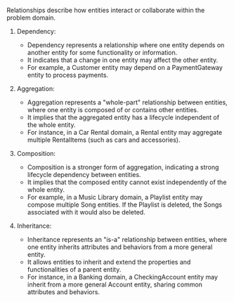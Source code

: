 Relationships describe how entities interact or collaborate within the problem domain. 

1. Dependency:
    
    - Dependency represents a relationship where one entity depends on another entity for some functionality or information.
    - It indicates that a change in one entity may affect the other entity.
    - For example, a Customer entity may depend on a PaymentGateway entity to process payments.
2. Aggregation:
    
    - Aggregation represents a "whole-part" relationship between entities, where one entity is composed of or contains other entities.
    - It implies that the aggregated entity has a lifecycle independent of the whole entity.
    - For instance, in a Car Rental domain, a Rental entity may aggregate multiple RentalItems (such as cars and accessories).
3. Composition:
    
    - Composition is a stronger form of aggregation, indicating a strong lifecycle dependency between entities.
    - It implies that the composed entity cannot exist independently of the whole entity.
    - For example, in a Music Library domain, a Playlist entity may compose multiple Song entities. If the Playlist is deleted, the Songs associated with it would also be deleted.
4. Inheritance:
    
    - Inheritance represents an "is-a" relationship between entities, where one entity inherits attributes and behaviors from a more general entity.
    - It allows entities to inherit and extend the properties and functionalities of a parent entity.
    - For instance, in a Banking domain, a CheckingAccount entity may inherit from a more general Account entity, sharing common attributes and behaviors.


